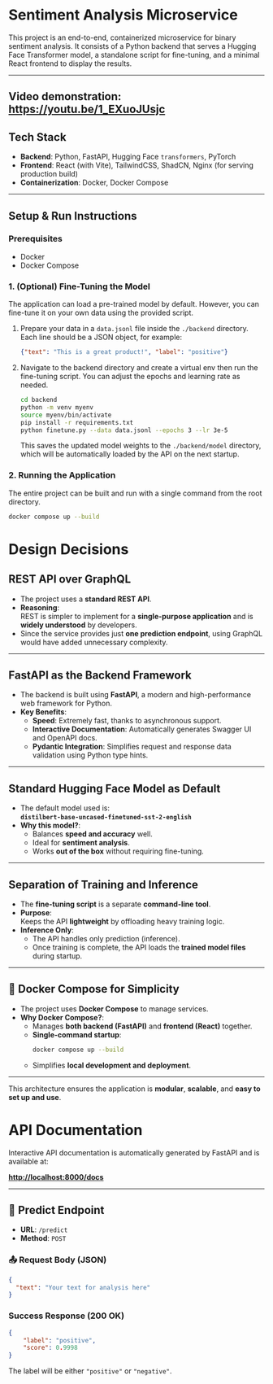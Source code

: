 # Sentiment Analysis Microservice

This project is an end-to-end, containerized microservice for binary sentiment analysis. It consists of a Python backend that serves a Hugging Face Transformer model, a standalone script for fine-tuning, and a minimal React frontend to display the results.

---
## Video demonstration: https://youtu.be/1_EXuoJUsjc
## Tech Stack

-   **Backend**: Python, FastAPI, Hugging Face `transformers`, PyTorch
-   **Frontend**: React (with Vite), TailwindCSS, ShadCN, Nginx (for serving production build)
-   **Containerization**: Docker, Docker Compose

---

## Setup & Run Instructions

### Prerequisites

-   Docker
-   Docker Compose

### 1. (Optional) Fine-Tuning the Model

The application can load a pre-trained model by default. However, you can fine-tune it on your own data using the provided script.

1.  Prepare your data in a `data.jsonl` file inside the `./backend` directory. Each line should be a JSON object, for example:
    ```json
    {"text": "This is a great product!", "label": "positive"}
    ```
2.  Navigate to the backend directory and create a virtual env then run the fine-tuning script. You can adjust the epochs and learning rate as needed.
    ```bash
    cd backend
    python -m venv myenv
    source myenv/bin/activate
    pip install -r requirements.txt
    python finetune.py --data data.jsonl --epochs 3 --lr 3e-5
    ```
    This saves the updated model weights to the `./backend/model` directory, which will be automatically loaded by the API on the next startup.

### 2. Running the Application

The entire project can be built and run with a single command from the root directory.

```bash
docker compose up --build
```



# Design Decisions



## REST API over GraphQL

- The project uses a **standard REST API**.
- **Reasoning**:  
  REST is simpler to implement for a **single-purpose application** and is **widely understood** by developers.
- Since the service provides just **one prediction endpoint**, using GraphQL would have added unnecessary complexity.

---

## FastAPI as the Backend Framework

- The backend is built using **FastAPI**, a modern and high-performance web framework for Python.
- **Key Benefits**:
  - **Speed**: Extremely fast, thanks to asynchronous support.
  - **Interactive Documentation**: Automatically generates Swagger UI and OpenAPI docs.
  - **Pydantic Integration**: Simplifies request and response data validation using Python type hints.

---

## Standard Hugging Face Model as Default

- The default model used is:  
  **`distilbert-base-uncased-finetuned-sst-2-english`**
- **Why this model?**:
  - Balances **speed and accuracy** well.
  - Ideal for **sentiment analysis**.
  - Works **out of the box** without requiring fine-tuning.

---

## Separation of Training and Inference

- The **fine-tuning script** is a separate **command-line tool**.
- **Purpose**:  
  Keeps the API **lightweight** by offloading heavy training logic.
- **Inference Only**:
  - The API handles only prediction (inference).
  - Once training is complete, the API loads the **trained model files** during startup.

---

## 🐳 Docker Compose for Simplicity

- The project uses **Docker Compose** to manage services.
- **Why Docker Compose?**:
  - Manages **both backend (FastAPI)** and **frontend (React)** together.
  - **Single-command startup**:  
    ```bash
    docker compose up --build
    ```
  - Simplifies **local development and deployment**.

---

This architecture ensures the application is **modular**, **scalable**, and **easy to set up and use**.


# API Documentation

Interactive API documentation is automatically generated by FastAPI and is available at:

**[http://localhost:8000/docs](http://localhost:8000/docs)**

---

## 📍 Predict Endpoint

- **URL**: `/predict`  
- **Method**: `POST`  

### 📤 Request Body (JSON)

```json
{
  "text": "Your text for analysis here"
}
```
### Success Response (200 OK)

```json
{
    "label": "positive",
    "score": 0.9998
}
```
The label will be either `"positive"` or `"negative"`.

